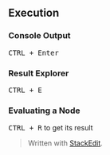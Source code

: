 
## Execution

### Console Output
<kbd>CTRL + Enter</kbd>
### Result Explorer
<kbd>CTRL + E</kbd>
### Evaluating a Node
<kbd>CTRL + R</kbd> to get its result


> Written with [StackEdit](https://stackedit.io/).
<!--stackedit_data:
eyJoaXN0b3J5IjpbOTU5NDgyMTk0XX0=
-->